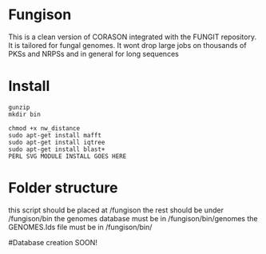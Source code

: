 # Fungison
This is a clean version of CORASON integrated with the FUNGIT repository. It is tailored for fungal genomes. It wont drop large jobs on thousands of PKSs and NRPSs and in general for long sequences


# Install
    gunzip 
    mkdir bin
    
    chmod +x nw_distance
    sudo apt-get install mafft
    sudo apt-get install iqtree
    sudo apt-get install blast+
    PERL SVG MODULE INSTALL GOES HERE

# Folder structure

this script should be placed at /fungison
the rest should be under /fungison/bin
the genomes database must be in /fungison/bin/genomes
the GENOMES.Ids file must be in /fungison/bin/

#Database creation
SOON!
